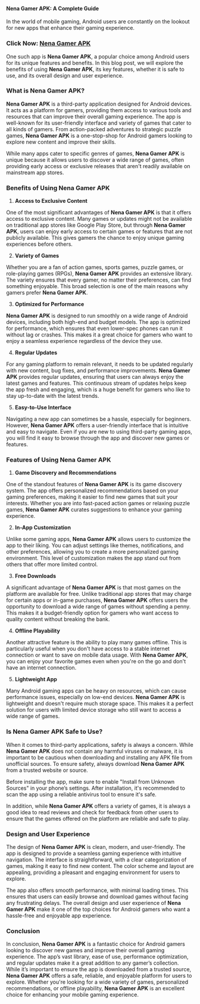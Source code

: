 #### **Nena Gamer APK: A Complete Guide**

In the world of mobile gaming, Android users are constantly on the lookout for new apps that enhance their gaming experience. 

### Click Now: [Nena Gamer APK](https://shorturl.at/AD1yn)

One such app is **Nena Gamer APK**, a popular choice among Android users for its unique features and benefits. In this blog post, we will explore the benefits of using **Nena Gamer APK**, its key features, whether it is safe to use, and its overall design and user experience.

### **What is Nena Gamer APK?**

**Nena Gamer APK** is a third-party application designed for Android devices. It acts as a platform for gamers, providing them access to various tools and resources that can improve their overall gaming experience. The app is well-known for its user-friendly interface and variety of games that cater to all kinds of gamers. From action-packed adventures to strategic puzzle games, **Nena Gamer APK** is a one-stop-shop for Android gamers looking to explore new content and improve their skills.

While many apps cater to specific genres of games, **Nena Gamer APK** is unique because it allows users to discover a wide range of games, often providing early access or exclusive releases that aren't readily available on mainstream app stores.

### **Benefits of Using Nena Gamer APK**

1. **Access to Exclusive Content**

One of the most significant advantages of **Nena Gamer APK** is that it offers access to exclusive content. Many games or updates might not be available on traditional app stores like Google Play Store, but through **Nena Gamer APK**, users can enjoy early access to certain games or features that are not publicly available. This gives gamers the chance to enjoy unique gaming experiences before others.

2. **Variety of Games**

Whether you are a fan of action games, sports games, puzzle games, or role-playing games (RPGs), **Nena Gamer APK** provides an extensive library. The variety ensures that every gamer, no matter their preferences, can find something enjoyable. This broad selection is one of the main reasons why gamers prefer **Nena Gamer APK**.

3. **Optimized for Performance**

**Nena Gamer APK** is designed to run smoothly on a wide range of Android devices, including both high-end and budget models. The app is optimized for performance, which ensures that even lower-spec phones can run it without lag or crashes. This makes it a great choice for gamers who want to enjoy a seamless experience regardless of the device they use.

4. **Regular Updates**

For any gaming platform to remain relevant, it needs to be updated regularly with new content, bug fixes, and performance improvements. **Nena Gamer APK** provides regular updates, ensuring that users can always enjoy the latest games and features. This continuous stream of updates helps keep the app fresh and engaging, which is a huge benefit for gamers who like to stay up-to-date with the latest trends.

5. **Easy-to-Use Interface**

Navigating a new app can sometimes be a hassle, especially for beginners. However, **Nena Gamer APK** offers a user-friendly interface that is intuitive and easy to navigate. Even if you are new to using third-party gaming apps, you will find it easy to browse through the app and discover new games or features.

### **Features of Using Nena Gamer APK**

1. **Game Discovery and Recommendations**

One of the standout features of **Nena Gamer APK** is its game discovery system. The app offers personalized recommendations based on your gaming preferences, making it easier to find new games that suit your interests. Whether you are into fast-paced action games or relaxing puzzle games, **Nena Gamer APK** curates suggestions to enhance your gaming experience.

2. **In-App Customization**

Unlike some gaming apps, **Nena Gamer APK** allows users to customize the app to their liking. You can adjust settings like themes, notifications, and other preferences, allowing you to create a more personalized gaming environment. This level of customization makes the app stand out from others that offer more limited control.

3. **Free Downloads**

A significant advantage of **Nena Gamer APK** is that most games on the platform are available for free. Unlike traditional app stores that may charge for certain apps or in-game purchases, **Nena Gamer APK** offers users the opportunity to download a wide range of games without spending a penny. This makes it a budget-friendly option for gamers who want access to quality content without breaking the bank.

4. **Offline Playability**

Another attractive feature is the ability to play many games offline. This is particularly useful when you don't have access to a stable internet connection or want to save on mobile data usage. With **Nena Gamer APK**, you can enjoy your favorite games even when you're on the go and don't have an internet connection.

5. **Lightweight App**

Many Android gaming apps can be heavy on resources, which can cause performance issues, especially on low-end devices. **Nena Gamer APK** is lightweight and doesn't require much storage space. This makes it a perfect solution for users with limited device storage who still want to access a wide range of games.

### **Is Nena Gamer APK Safe to Use?**

When it comes to third-party applications, safety is always a concern. While **Nena Gamer APK** does not contain any harmful viruses or malware, it is important to be cautious when downloading and installing any APK file from unofficial sources. To ensure safety, always download **Nena Gamer APK** from a trusted website or source.

Before installing the app, make sure to enable "Install from Unknown Sources" in your phone’s settings. After installation, it's recommended to scan the app using a reliable antivirus tool to ensure it's safe.

In addition, while **Nena Gamer APK** offers a variety of games, it is always a good idea to read reviews and check for feedback from other users to ensure that the games offered on the platform are reliable and safe to play.

### **Design and User Experience**

The design of **Nena Gamer APK** is clean, modern, and user-friendly. The app is designed to provide a seamless gaming experience with intuitive navigation. The interface is straightforward, with a clear categorization of games, making it easy to find new content. The color scheme and layout are appealing, providing a pleasant and engaging environment for users to explore.

The app also offers smooth performance, with minimal loading times. This ensures that users can easily browse and download games without facing any frustrating delays. The overall design and user experience of **Nena Gamer APK** make it one of the top choices for Android gamers who want a hassle-free and enjoyable app experience.

### **Conclusion**

In conclusion, **Nena Gamer APK** is a fantastic choice for Android gamers looking to discover new games and improve their overall gaming experience. The app’s vast library, ease of use, performance optimization, and regular updates make it a great addition to any gamer’s collection. While it’s important to ensure the app is downloaded from a trusted source, **Nena Gamer APK** offers a safe, reliable, and enjoyable platform for users to explore. Whether you're looking for a wide variety of games, personalized recommendations, or offline playability, **Nena Gamer APK** is an excellent choice for enhancing your mobile gaming experience.
